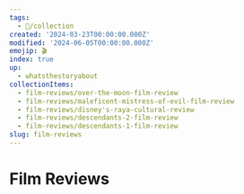 ```yaml
---
tags:
  - 📂/collection
created: '2024-03-23T00:00:00.000Z'
modified: '2024-06-05T00:00:00.000Z'
emojip: 🎬
index: true
up:
  - whatsthestoryabout
collectionItems:
  - film-reviews/over-the-moon-film-review
  - film-reviews/maleficent-mistress-of-evil-film-review
  - film-reviews/disney's-raya-cultural-review
  - film-reviews/descendants-2-film-review
  - film-reviews/descendants-1-film-review
slug: film-reviews
---
```

# Film Reviews
